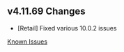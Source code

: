 ## v4.11.69 Changes

* [Retail] Fixed various 10.0.2 issues

[Known Issues](https://support.tradeskillmaster.com/en_US/known_issues)
